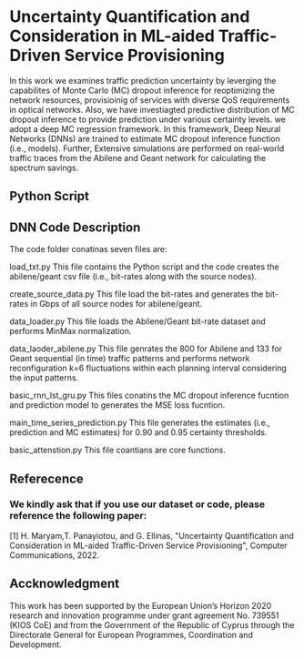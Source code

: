 # Uncertainty Quantification and Consideration in ML-aided Traffic-Driven Service Provisioning

In this work we examines traffic prediction uncertainty  by leverging the capabilites of Monte Carlo (MC) dropout inference for reoptimizing the network resources, provisioinig of services with diverse QoS requirements in optical networks. Also, we have investiagted predictive distribution of MC dropout inference to provide prediction under various certainty levels. we adopt a deep MC regression framework. In this framework, Deep Neural Networks (DNNs) are trained to estimate MC dropout inference function (i.e., models). Further, Extensive simulations are performed on real-world traffic traces from the Abilene and Geant network for calculating the spectrum savings. 


## Python Script

## DNN Code Description
The code folder conatinas seven files are:

load_txt.py This file contains the Python script and the code creates the abilene/geant csv file (i.e., bit-rates along with the source nodes).

create_source_data.py This file load the bit-rates and generates the bit-rates in Gbps of all source nodes for abilene/geant.

data_loader.py This file loads the Abilene/Geant bit-rate dataset and performs MinMax normalization.

data_laoder_abilene.py This file genrates the 800 for Abilene and 133 for Geant sequential (in time) traffic patterns and performs network reconfiguration k=6 fluctuations within each planning interval considering the input patterns.

basic_rnn_lst_gru.py This files conatins the MC dropout inference fucntion and prediction model to generates the MSE loss fucntion.

main_time_series_prediction.py This file generates the estimates (i.e., prediction and MC estimates) for 0.90 and 0.95 certainty thresholds.  

basic_attenstion.py This file coantians are core functions.

## Referecence

### We kindly ask that if you use our dataset or code,  please reference the following paper: 
[1]  H. Maryam,T. Panayiotou, and G. Ellinas, "Uncertainty Quantification and Consideration in ML-aided Traffic-Driven Service Provisioning", Computer Communications, 2022.

## Accknowledgment
This work has been supported by the European Union’s Horizon 2020 research and innovation programme under grant agreement No. 739551 (KIOS CoE) and from the Government
of the Republic of Cyprus through the Directorate General for European Programmes, Coordination and Development.
